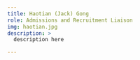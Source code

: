 ```yaml
---
title: Haotian (Jack) Gong
role: Admissions and Recruitment Liaison
img: haotian.jpg
description: >
  description here

---
```

